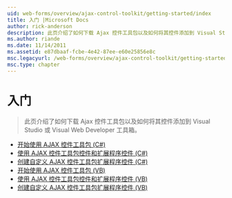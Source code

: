 ```yaml
---
uid: web-forms/overview/ajax-control-toolkit/getting-started/index
title: 入门 |Microsoft Docs
author: rick-anderson
description: 此页介绍了如何下载 Ajax 控件工具包以及如何将其控件添加到 Visual Studio 或 Visual Web Developer 工具箱。
ms.author: riande
ms.date: 11/14/2011
ms.assetid: e87dbaaf-fcbe-4e42-87ee-e60e25856e8c
msc.legacyurl: /web-forms/overview/ajax-control-toolkit/getting-started
msc.type: chapter
---
```

<a name="getting-started"></a>入门
====================
> 此页介绍了如何下载 Ajax 控件工具包以及如何将其控件添加到 Visual Studio 或 Visual Web Developer 工具箱。


- [开始使用 AJAX 控件工具包 (C#)](get-started-with-the-ajax-control-toolkit-cs.md)
- [使用 AJAX 控件工具包控件和扩展程序控件 (C#)](using-ajax-control-toolkit-controls-and-control-extenders-cs.md)
- [创建自定义 AJAX 控件工具包扩展程序控件 (C#)](creating-a-custom-ajax-control-toolkit-control-extender-cs.md)
- [开始使用 AJAX 控件工具包 (VB)](get-started-with-the-ajax-control-toolkit-vb.md)
- [使用 AJAX 控件工具包控件和扩展程序控件 (VB)](using-ajax-control-toolkit-controls-and-control-extenders-vb.md)
- [创建自定义 AJAX 控件工具包扩展程序控件 (VB)](creating-a-custom-ajax-control-toolkit-control-extender-vb.md)
